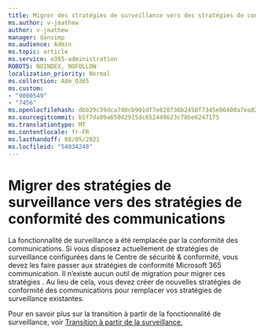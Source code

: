 ```yaml
---
title: Migrer des stratégies de surveillance vers des stratégies de conformité des communications
ms.author: v-jmathew
author: v-jmathew
manager: dansimp
ms.audience: Admin
ms.topic: article
ms.service: o365-administration
ROBOTS: NOINDEX, NOFOLLOW
localization_priority: Normal
ms.collection: Adm_O365
ms.custom:
- "9000549"
- "7456"
ms.openlocfilehash: dbb29c59dca7d0cb901df7e828736b2458f7345e86400a7ea823cf654cd0891e
ms.sourcegitcommit: b5f7da89a650d2915dc652449623c78be6247175
ms.translationtype: MT
ms.contentlocale: fr-FR
ms.lasthandoff: 08/05/2021
ms.locfileid: "54034248"
---
```

# <a name="migrate-supervision-policies-to-communication-compliance-policies"></a>Migrer des stratégies de surveillance vers des stratégies de conformité des communications

La fonctionnalité de surveillance a été remplacée par la conformité des communications. Si vous disposez actuellement de stratégies de surveillance configurées dans le Centre de sécurité & conformité, vous devez les faire passer aux stratégies de conformité Microsoft 365 communication. Il n’existe aucun outil de migration pour migrer ces stratégies . Au lieu de cela, vous devez créer de nouvelles stratégies de conformité des communications pour remplacer vos stratégies de surveillance existantes.

Pour en savoir plus sur la transition à partir de la fonctionnalité de surveillance, voir [Transition à partir de la surveillance.](https://go.microsoft.com/fwlink/?linkid=2128750)
